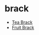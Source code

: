 # brack

 * [Tea Brack](../index/t/tea-brack-1926.json)
 * [Fruit Brack](../index/f/fruit-brack.json)
